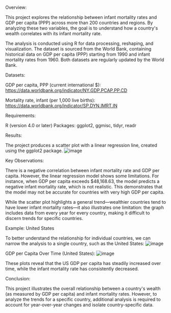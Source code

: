 Overview:

This project explores the relationship between infant mortality rates and GDP per capita (PPP) across more than 200 countries and regions. By analyzing these two variables, the goal is to understand how a country's wealth correlates with its infant mortality rate.

The analysis is conducted using R for data processing, reshaping, and visualization. The dataset is sourced from the World Bank, containing historical data on GDP per capita (PPP) starting from 1990 and infant mortality rates from 1960. Both datasets are regularly updated by the World Bank.

Datasets:

GDP per capita, PPP (current international $): https://data.worldbank.org/indicator/NY.GDP.PCAP.PP.CD

Mortality rate, infant (per 1,000 live births): https://data.worldbank.org/indicator/SP.DYN.IMRT.IN

Requirements:

R (version 4.0 or later)
Packages: ggplot2, ggmisc, tidyr, readr

Results:

The project produces a scatter plot with a linear regression line, created using the ggplot2 package.
![image](https://github.com/user-attachments/assets/ec0015a7-2e19-4906-b1d7-741a765da840)

Key Observations:

There is a negative correlation between infant mortality rate and GDP per capita. However, the linear regression model shows some limitations. For instance, when GDP per capita exceeds $48,168.63, the model predicts a negative infant mortality rate, which is not realistic. This demonstrates that the model may not be accurate for countries with very high GDP per capita.

While the scatter plot highlights a general trend—wealthier countries tend to have lower infant mortality rates—it also illustrates one limitation: the graph includes data from every year for every country, making it difficult to discern trends for specific countries.

Example: United States

To better understand the relationship for individual countries, we can narrow the analysis to a single country, such as the United States:
![image](https://github.com/user-attachments/assets/6ba5cd0c-a250-4ca8-a260-34245c95baaf)

GDP per Capita Over Time (United States):
![image](https://github.com/user-attachments/assets/2c8aff6a-0bbc-4fe9-9822-ea724b9de1af)

These plots reveal that the US GDP per capita has steadily increased over time, while the infant mortality rate has consistently decreased.

Conclusion:

This project illustrates the overall relationship between a country's wealth (as measured by GDP per capita) and infant mortality rates. However, to analyze the trends for a specific country, additional analysis is required to account for year-over-year changes and isolate country-specific data.
